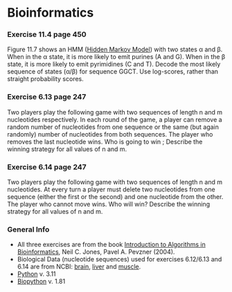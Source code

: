 # Bioinformatics

### Exercise 11.4 page 450
Figure 11.7 shows an HMM ([Hidden Markov Model](https://en.wikipedia.org/wiki/Hidden_Markov_model)) with two states α and β. When in the α state, it is more likely to emit purines (A and G). When in the β state, it is more likely to emit pyrimidines (C and T). Decode the most likely sequence of states (α/β) for sequence GGCT. Use log-scores, rather than straight probability scores.
### Exercise 6.13 page 247
Two players play the following game with two sequences of length n and m nucleotides respectively. In each round of the game, a player can remove a random number of nucleotides from one sequence or the same (but again randomly) number of nucleotides from both sequences. The player who removes the last nucleotide wins. Who is going to win ; Describe the winning strategy for all values of n and m.
### Exercise 6.14 page 247
Two players play the following game with two sequences of length n and m nucleotides. At every turn a player must delete two nucleotides from one sequence (either the first or the second) and one nucleotide from the other. The player who cannot move wins. Who will win? Describe the winning strategy for all values of n and m.

### General Info
* All three exercises are from the book [Introduction to Algorithms in Bioinformatics](https://g.co/kgs/ArjNe2), Neil C. Jones, Pavel A. Pevzner (2004).
* Biological Data (nucleotide sequences) used for exercises 6.12/6.13 and 6.14 are from NCBI: [brain](https://www.ncbi.nlm.nih.gov/gene/5834), [liver](https://www.ncbi.nlm.nih.gov/gene/5836) and [muscle](https://www.ncbi.nlm.nih.gov/gene/5837).
* [Python](https://www.python.org/) v. 3.11
* [Biopython](https://biopython.org/) v. 1.81
